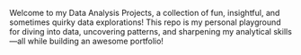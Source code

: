 Welcome to my Data Analysis Projects, a collection of fun, insightful, and sometimes quirky data explorations! This repo is my personal playground for diving into data, uncovering patterns, and sharpening my analytical skills—all while building an awesome portfolio! 
